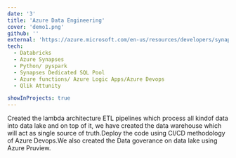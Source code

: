 ```yaml
---
date: '3'
title: 'Azure Data Engineering'
cover: 'demo1.png'
github: ''
external: 'https://azure.microsoft.com/en-us/resources/developers/synapse-analytics-for-data-engineers/#overview'
tech:
  - Databricks
  - Azure Synapses
  - Python/ pyspark
  - Synapses Dedicated SQL Pool
  - Azure functions/ Azure Logic Apps/Azure Devops
  - Qlik Attunity

showInProjects: true
---
```


Created the lambda architecture ETL pipelines which process all kindof data into data lake and on top of it, we have created the data warehouse which will act as single source of truth.Deploy the code using CI/CD methodology of Azure Devops.We also created the Data goverance on data lake using Azure Pruview.

